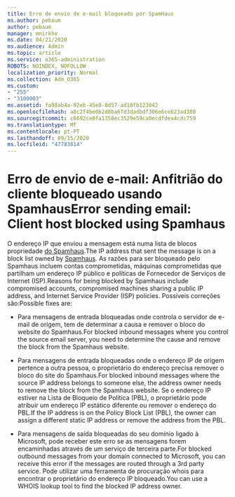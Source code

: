 ```yaml
---
title: Erro de envio de e-mail bloqueado por SpamHaus
ms.author: pebaum
author: pebaum
manager: mnirkhe
ms.date: 04/21/2020
ms.audience: Admin
ms.topic: article
ms.service: o365-administration
ROBOTS: NOINDEX, NOFOLLOW
localization_priority: Normal
ms.collection: Adm_O365
ms.custom:
- "255"
- "3100003"
ms.assetid: fa98ab4a-92eb-45e9-8d57-ad10fb123042
ms.openlocfilehash: a0c2f4be0b2d8ba6fd3dadbdf306e6ce623ad380
ms.sourcegitcommit: c6692ce0fa1358ec3529e59ca0ecdfdea4cdc759
ms.translationtype: MT
ms.contentlocale: pt-PT
ms.lasthandoff: 09/15/2020
ms.locfileid: "47783814"
---
```

# <a name="error-sending-email-client-host-blocked-using-spamhaus"></a><span data-ttu-id="13920-102">Erro de envio de e-mail: Anfitrião do cliente bloqueado usando Spamhaus</span><span class="sxs-lookup"><span data-stu-id="13920-102">Error sending email: Client host blocked using Spamhaus</span></span>

<span data-ttu-id="13920-103">O endereço IP que enviou a mensagem está numa lista de blocos propriedade [do Spamhaus](https://go.microsoft.com/fwlink/p/?linkid=123245).</span><span class="sxs-lookup"><span data-stu-id="13920-103">The IP address that sent the message is on a block list owned by [Spamhaus](https://go.microsoft.com/fwlink/p/?linkid=123245).</span></span> <span data-ttu-id="13920-104">As razões para ser bloqueado pelo Spamhaus incluem contas comprometidas, máquinas comprometidas que partilham um endereço IP público e políticas de Fornecedor de Serviços de Internet (ISP).</span><span class="sxs-lookup"><span data-stu-id="13920-104">Reasons for being blocked by Spamhaus include compromised accounts, compromised machines sharing a public IP address, and Internet Service Provider (ISP) policies.</span></span> <span data-ttu-id="13920-105">Possíveis correções são:</span><span class="sxs-lookup"><span data-stu-id="13920-105">Possible fixes are:</span></span>
  
- <span data-ttu-id="13920-106">Para mensagens de entrada bloqueadas onde controla o servidor de e-mail de origem, tem de determinar a causa e remover o bloco do website do Spamhaus.</span><span class="sxs-lookup"><span data-stu-id="13920-106">For blocked inbound messages where you control the source email server, you need to determine the cause and remove the block from the Spamhaus website.</span></span>

- <span data-ttu-id="13920-107">Para mensagens de entrada bloqueadas onde o endereço IP de origem pertence a outra pessoa, o proprietário do endereço precisa remover o bloco do site do Spamhaus.</span><span class="sxs-lookup"><span data-stu-id="13920-107">For blocked inbound messages where the source IP address belongs to someone else, the address owner needs to remove the block from the Spamhaus website.</span></span> <span data-ttu-id="13920-108">Se o endereço IP estiver na Lista de Bloqueio de Política (PBL), o proprietário pode atribuir um endereço IP estático diferente ou remover o endereço do PBL.</span><span class="sxs-lookup"><span data-stu-id="13920-108">If the IP address is on the Policy Block List (PBL), the owner can assign a different static IP address or remove the address from the PBL.</span></span>

- <span data-ttu-id="13920-109">Para mensagens de saída bloqueadas do seu domínio ligado à Microsoft, pode receber este erro se as mensagens forem encaminhadas através de um serviço de terceira parte.</span><span class="sxs-lookup"><span data-stu-id="13920-109">For blocked outbound messages from your domain connected to Microsoft, you can receive this error if the messages are routed through a 3rd party service.</span></span> <span data-ttu-id="13920-110">Pode utilizar uma ferramenta de procuração whois para encontrar o proprietário do endereço IP bloqueado.</span><span class="sxs-lookup"><span data-stu-id="13920-110">You can use a WHOIS lookup tool to find the blocked IP address owner.</span></span>
